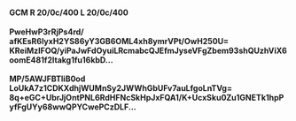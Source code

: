 #### GCM R 20/0c/400 L 20/0c/400
**PweHwP3rRjPs4rd/**<br/>**afKEsR6lyxH2YS86yY3GB6OML4xh8ymrVPt/OwH250U=**<br/>**KReiMzIFOQ/yiPaJwFdOyuiLRcmabcQJEfmJyseVFgZbem93shQUzhViX6oomE481f2ltakg1fu16kbD...**<br/><br/>
**MP/5AWJFBTliB0od**<br/>**LoUkA7z1CDKXdhjWUMnSy2JWWhGbUFv7auLfgoLnTVg=**<br/>**8q+eGC+UbrJjOntPNL6RdHFNcSkHpJxFQA1/K+UcxSku0Zu1GNETk1hpPyfFgUYy68wwQPYCwePCzDLF...**